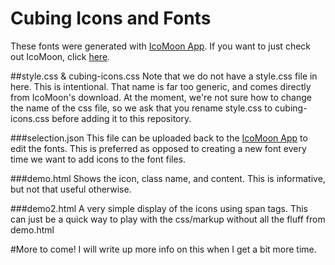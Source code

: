 Cubing Icons and Fonts
=======

These fonts were generated with [IcoMoon App](https://icomoon.io/app). If you want to just check out IcoMoon, click [here](https://icomoon.io/).

##style.css & cubing-icons.css
Note that we do not have a style.css file in here. This is intentional. That name is far too generic, and comes directly from IcoMoon's download. At the moment, we're not sure how to change the name of the css file, so we ask that you rename style.css to cubing-icons.css before adding it to this repository. 

###selection.json
This file can be uploaded back to the [IcoMoon App](https://icomoon.io/app) to edit the fonts. This is preferred as opposed to creating a new font every time we want to add icons to the font files.

###demo.html
Shows the icon, class name, and content. This is informative, but not that useful otherwise.

###demo2.html
A very simple display of the icons using span tags. This can just be a quick way to play with the css/markup without all the fluff from demo.html

#More to come!
I will write up more info on this when I get a bit more time.